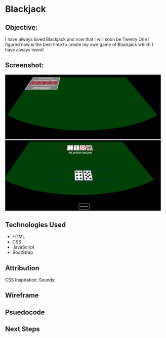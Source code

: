 # Blackjack
## Objective:
I have always loved Blackjack and now that I will soon be Twenty One I figured now is the best time to create my own game of Blackjack which I have always loved!
## Screenshot:
![Screenshot 1](https://raw.githubusercontent.com/blakeromano/blackjack/main/ReadMe-Pictures/Game-Screenshot-One.png)
![Screenshot 2](https://raw.githubusercontent.com/blakeromano/blackjack/main/ReadMe-Pictures/Game-Screenshot-Two.png)
## Technologies Used
* HTML
* CSS
* JavaScript
* BootStrap
## Attribution
CSS Inspiration: 
Sounds:

## Wireframe 

## Psuedocode

## Next Steps
